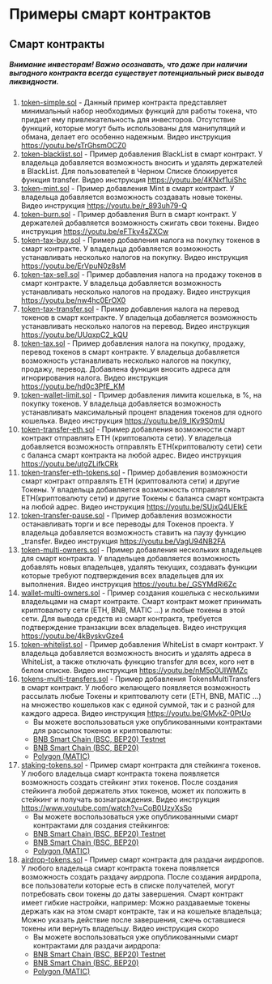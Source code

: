 # Примеры смарт контрактов

## Смарт контракты
##### Внимание инвесторам! Важно осознавать, что даже при наличии выгодного контракта всегда существует потенциальный риск вывода ликвидности.
1. [token-simple.sol](token-simple.sol) - Данный пример контракта представляет минимальный набор необходимых функций для работы токена, что придает ему привлекательность для инвесторов. Отсутствие функций, которые могут быть использованы для манипуляций и обмана, делает его особенно надежным. Видео инструкция https://youtu.be/sTrGhsmOCZ0
2. [token-blacklist.sol](token-blacklist.sol) - Пример добавления BlackList в смарт контракт. У владельца добавляется возможность вносить и удалять держателей в BlackList. Для пользователей в Черном Списке блокируется функция transfer. Видео инструкция https://youtu.be/4KNxf1uiShc
3. [token-mint.sol](token-mint.sol) - Пример добавления Mint в смарт контракт. У владельца добавляется возможность создавать новые токены. Видео инструкция https://youtu.be/r_893uh79-Q
4. [token-burn.sol](token-burn.sol) - Пример добавления Burn в смарт контракт. У держателей добавляется возможность сжигать свои токены. Видео инструкция https://youtu.be/eFTky4sZXCw
5. [token-tax-buy.sol](token-tax-buy.sol) - Пример добавления налога на покупку токенов в смарт контракте. У владельца добавляется возможность устанавливать несколько налогов на покупку. Видео инструкция https://youtu.be/ErVpuN0z8sM
6. [token-tax-sell.sol](token-tax-sell.sol) - Пример добавления налога на продажу токенов в смарт контракте. У владельца добавляется возможность устанавливать несколько налогов на продажу. Видео инструкция https://youtu.be/nw4hc0ErOX0
7. [token-tax-transfer.sol](token-tax-transfer.sol) - Пример добавления налога на перевод токенов в смарт контракте. У владельца добавляется возможность устанавливать несколько налогов на перевод. Видео инструкция https://youtu.be/UUqxpC2_kQU
8. [token-tax.sol](token-tax.sol) - Пример добавления налога на покупку, продажу, перевод токенов в смарт контракте. У владельца добавляется возможность устанавливать несколько налогов на покупку, продажу, перевод. Добавлена функция вносить адреса для игнорирования налога. Видео инструкция https://youtu.be/hd0c3PfE_KM
9. [token-wallet-limit.sol](token-wallet-limit.sol) - Пример добавления лимита кошелька, в %, на покупку токенов. У владельца добавляется возможность устанавливать максимальный процент владения токенов для одного кошелька. Видео инструкция https://youtu.be/i9_lKv9S0mU
10. [token-transfer-eth.sol](token-transfer-eth.sol) - Пример добавления возможности смарт контракт отправлять ETH (криптовалюта сети). У владельца добавляется возможность отправлять ETH(криптовалюту сети) сети с баланса смарт контракта на любой адрес. Видео инструкция https://youtu.be/utgZLifkCRk
11. [token-transfer-eth-tokens.sol](token-transfer-eth-tokens.sol) - Пример добавления возможности смарт контракт отправлять ETH (криптовалюта сети) и другие Токены. У владельца добавляется возможность отправлять ETH(криптовалюту сети) и другие Токены с баланса смарт контракта на любой адрес. Видео инструкция https://youtu.be/SUjxQ4UElkE
12. [token-transfer-pause.sol](token-transfer-pause.sol) - Пример добавления возможности останавливать торги и все переводы для Токенов проекта. У владельца добавляется возможность ставить на паузу функцию _transfer. Видео инструкция https://youtu.be/VagU94NB2FA
13. [token-multi-owners.sol](token-multi-owners.sol) - Пример добавления нескольких владельцев для смарт контракта. У владельцев добавляется возможность добавлять новых владельцев, удалять текущих, создавать функции которые требуют подтверждения всех владельцев для их выполнения. Видео инструкция https://youtu.be/_GSYMdRi6Zc
14. [wallet-multi-owners.sol](wallet-multi-owners.sol) - Пример создания кошелька с несколькими владельцами на смарт контракте. Смарт контракт может принимать криптовалюту сети (ETH, BNB, MATIC ...) и любые токены в этой сети. Для вывода средств из смарт контракта, требуется подтверждение транзакции всех владельцев. Видео инструкция https://youtu.be/4kByskvGze4
15. [token-whitelist.sol](token-whitelist.sol) - Пример добавления WhiteList в смарт контракт. У владельца добавляется возможность вносить и удалять адреса в WhiteList, а также отключать функцию transfer для всех, кого нет в белом списке. Видео инструкция https://youtu.be/nM5p0UIWMZc
16. [tokens-multi-transfers.sol](tokens-multi-transfers.sol) - Пример добавления TokensMultiTransfers в смарт контракт. У любого желающего появляется возможность рассылать любые Токены и криптовалюту сети (ETH, BNB, MATIC ...) на множество кошельков как с единой суммой, так и с разной для каждого адреса. Видео инструкция https://youtu.be/GMvkZ-0PtUo
    - Вы можете воспользоваться уже опубликованными контрактами для рассылок токенов и криптовалюты:
    - [BNB Smart Chain (BSC, BEP20) Testnet](https://testnet.bscscan.com/address/0x0910e72437b6212dda969b6ec82fbcfbb646bf8f#writeContract)
    - [BNB Smart Chain (BSC, BEP20)](https://bscscan.com/address/0x0910e72437b6212dda969b6ec82fbcfbb646bf8f#writeContract)
    - [Polygon (MATIC)](https://polygonscan.com/address/0x0910e72437b6212dda969b6ec82fbcfbb646bf8f#writeContract)
17. [staking-tokens.sol](staking-tokens.sol) - Пример смарт контракта для стейкинга токенов. У любого владельца смарт контракта токена появляется возможность создать стейкинг этих токенов. После создания стейкинга любой держатель этих токенов, может их положить в стейкинг и получать вознаграждения. Видео инструкция https://www.youtube.com/watch?v=CoB0UzyXsSo
    - Вы можете воспользоваться уже опубликованными смарт контрактами для создания стейкингов:
    - [BNB Smart Chain (BSC, BEP20) Testnet](https://testnet.bscscan.com/address/0x514e1f0ced3fa63d27b6012592564ca74a819378#writeContract)
    - [BNB Smart Chain (BSC, BEP20)](https://bscscan.com/address/0x514e1f0ced3fa63d27b6012592564ca74a819378#writeContract)
    - [Polygon (MATIC)](https://polygonscan.com/address/0x514e1f0ced3fa63d27b6012592564ca74a819378#writeContract)
18. [airdrop-tokens.sol](airdrop-tokens.sol) - Пример смарт контракта для раздачи аирдропов. У любого владельца смарт контракта токена появляется возможность создать раздачу аирдропа. После создания аирдропа, все пользователи которые есть в списке получателей, могут потребовать свои токены до даты завершения. Смарт контракт имеет гибкие настройки, например: Можно раздаваемые токены держать как на этом смарт контракте, так и на кошельке владельца; Можно указать действие после завершения, сжечь оставшиеся токены или вернуть владельцу. Видео инструкция скоро
    - Вы можете воспользоваться уже опубликованными смарт контрактами для раздачи аирдропа:
    - [BNB Smart Chain (BSC, BEP20) Testnet](https://testnet.bscscan.com/address/0xee8b3cb26a14c7c74a6786e08df0b4b6582e9d65#writeContract)
    - [BNB Smart Chain (BSC, BEP20)](https://bscscan.com/address/0xee8b3cb26a14c7c74a6786e08df0b4b6582e9d65#writeContract)
    - [Polygon (MATIC)](https://polygonscan.com/address/0xee8b3cb26a14c7c74a6786e08df0b4b6582e9d65#writeContract)